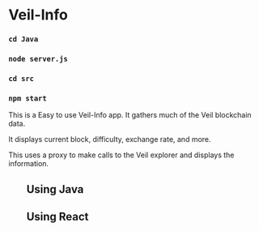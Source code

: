 # Veil-Info

### `cd Java` 
### `node server.js`
### `cd src`
### `npm start`

<p>This is a Easy to use Veil-Info app. It gathers much of the Veil blockchain data. </p>
<p>It displays current block, difficulty, exchange rate, and more.</p>
<p>This uses a proxy to make calls to the Veil explorer and displays the information.</p>

## <ol>Using Java</ol>
## <ol>Using React</ol>

